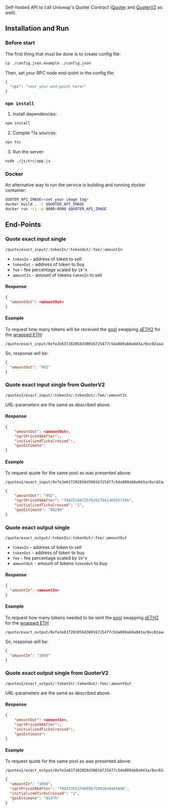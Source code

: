 Self-hosted API to call Uniswap's Quoter Contract ([Quoter](https://docs.uniswap.org/contracts/v3/reference/periphery/lens/Quoter) and [QuoterV2](https://docs.uniswap.org/contracts/v3/reference/periphery/lens/QuoterV2) as well).  

## Installation and Run
### Before start
The first thing that must be done is to create config file:
```bash
cp ./config.json.example ./config.json
```
Then, set your RPC node end-point in the config file:
```json
{
  "rpc": "<set your end-point here>"
}
```
### `npm install`
1. Install dependencies:
```bash
npm install
```
2. Compile *.ts sources:
```bash
npx tsc
```
3. Run the server:
```bash
node ./js/src/app.js
```

### Docker
An alternative way to run the service is building and running docker container:
```bash
QUOTER_API_IMAGE=<set your image tag>
docker build . -t $QUOTER_API_IMAGE
docker run -ti -p 8080:8080 $QUOTER_API_IMAGE
```

## End-Points
### Quote exact input single
```
/quote/exact_input/:tokenIn/:tokenOut/:fee/:amountIn
```
* `tokenIn` - address of token to sell
* `tokenOut` - address of token to buy
* `fee` - fee percentage scaled by `10^4`
* `amountIn` - amount of tokens `tokenIn` to sell

#### Response
```json
{
  "amountOut": <amountOut>
}
```
#### Example
To request how many tokens will be received the [pool](https://info.uniswap.org/#/pools/0x7379e81228514a1d2a6cf7559203998e20598346)
swapping [sETH2](https://info.uniswap.org/#/tokens/0xfe2e637202056d30016725477c5da089ab0a043a) for the [wrapped ETH](https://info.uniswap.org/#/tokens/0xc02aaa39b223fe8d0a0e5c4f27ead9083c756cc2):
```
/quote/exact_input/0xfe2e637202056d30016725477c5da089ab0a043a/0xc02aaa39b223fe8d0a0e5c4f27ead9083c756cc2/3000/1000
```
So, response will be:
```json
{
  "amountOut": "992"
}
```

### Quote exact input single from QuoterV2
```
/quotev2/exact_input/:tokenIn/:tokenOut/:fee/:amountIn
```
URL-parameters are the same as described above.
#### Response
```json
{
    "amountOut": <amountOut>,
    "sqrtPriceX96After":,
    "initializedTicksCrossed":,
    "gasEstimate":
}
```
#### Example
To request quote for the same pool as was presented above:
```
/quotev2/exact_input/0xfe2e637202056d30016725477c5da089ab0a043a/0xc02aaa39b223fe8d0a0e5c4f27ead9083c756cc2/3000/1000
```
```json
{
    "amountOut": "992",
    "sqrtPriceX96After": "79425280725702617941369357366",
    "initializedTicksCrossed": "1",
    "gasEstimate": "80299"
}
```
### Quote exact output single
```
/quote/exact_output/:tokenIn/:tokenOut/:fee/:amountOut
```
* `tokenIn` - address of token to sell
* `tokenOut` - address of token to buy
* `fee` - fee percentage scaled by `10^4`
* `amountOut` - amount of tokens `tokenOut` to buy

#### Response
```json
{
  "amountIn": <amountIn>
}
```
#### Example
To request how many tokens needed to be sent the [pool](https://info.uniswap.org/#/pools/0x7379e81228514a1d2a6cf7559203998e20598346)
swapping [sETH2](https://info.uniswap.org/#/tokens/0xfe2e637202056d30016725477c5da089ab0a043a) for the [wrapped ETH](https://info.uniswap.org/#/tokens/0xc02aaa39b223fe8d0a0e5c4f27ead9083c756cc2):
```
/quote/exact_output/0xfe2e637202056d30016725477c5da089ab0a043a/0xc02aaa39b223fe8d0a0e5c4f27ead9083c756cc2/3000/1000
```
So, response will be:
```json
{
  "amountIn": "1009"
}
```
### Quote exact output single from QuoterV2
```
/quotev2/exact_output/:tokenIn/:tokenOut/:fee/:amountOut
```
URL-parameters are the same as described above.
#### Response
```json
{
    "amountOut": <amountIn>,
    "sqrtPriceX96After":,
    "initializedTicksCrossed":,
    "gasEstimate":
}
```
#### Example
To request quote for the same pool as was presented above:
```
/quotev2/exact_output/0xfe2e637202056d30016725477c5da089ab0a043a/0xc02aaa39b223fe8d0a0e5c4f27ead9083c756cc2/3000/1000
```
```json
{
  "amountIn": "1009",
  "sqrtPriceX96After": "79425355379809575002830464896",
  "initializedTicksCrossed": "1",
  "gasEstimate": "81475"
}
```
